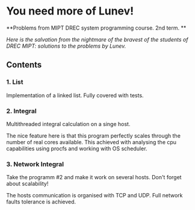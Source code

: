 # You need more of Lunev!

**Problems from MIPT DREC system programming course. 2nd term. **

*Here is the salvation from the nightmare of the bravest of the students of DREC MIPT: solutions to the problems by Lunev.*

## Contents
### 1. List
Implementation of a linked list. Fully covered with tests.

### 2. Integral
Multithreaded integral calculation on a singe host.

The nice feature here is that this program perfectly scales through the number of real cores available. This achieved with analysing the cpu capabilities using procfs and working with OS scheduler.

### 3. Network Integral
Take the programm #2 and make it work on several hosts. Don't forget about scalability!

The hosts communication is organised with TCP and UDP. Full network faults tolerance is achieved.
